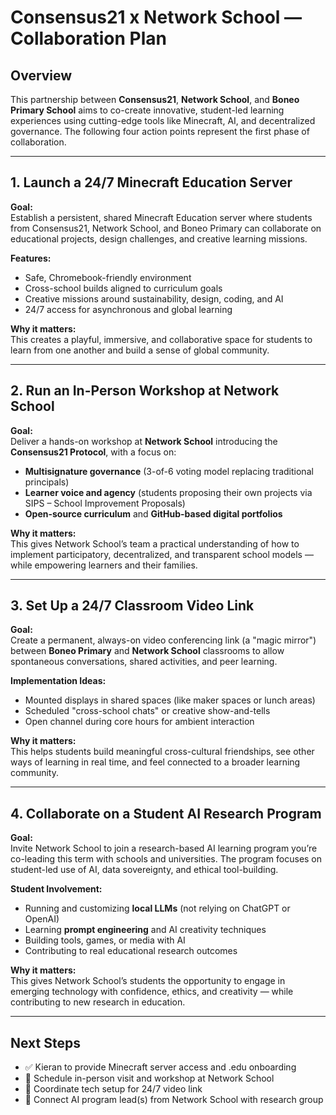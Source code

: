 

# Consensus21 x Network School — Collaboration Plan

## Overview
This partnership between **Consensus21**, **Network School**, and **Boneo Primary School** aims to co-create innovative, student-led learning experiences using cutting-edge tools like Minecraft, AI, and decentralized governance. The following four action points represent the first phase of collaboration.

---

## 1. Launch a 24/7 Minecraft Education Server

**Goal:**  
Establish a persistent, shared Minecraft Education server where students from Consensus21, Network School, and Boneo Primary can collaborate on educational projects, design challenges, and creative learning missions.

**Features:**
- Safe, Chromebook-friendly environment  
- Cross-school builds aligned to curriculum goals  
- Creative missions around sustainability, design, coding, and AI  
- 24/7 access for asynchronous and global learning

**Why it matters:**  
This creates a playful, immersive, and collaborative space for students to learn from one another and build a sense of global community.

---

## 2. Run an In-Person Workshop at Network School

**Goal:**  
Deliver a hands-on workshop at **Network School** introducing the **Consensus21 Protocol**, with a focus on:

- **Multisignature governance** (3-of-6 voting model replacing traditional principals)  
- **Learner voice and agency** (students proposing their own projects via SIPS – School Improvement Proposals)  
- **Open-source curriculum** and **GitHub-based digital portfolios**

**Why it matters:**  
This gives Network School’s team a practical understanding of how to implement participatory, decentralized, and transparent school models — while empowering learners and their families.

---

## 3. Set Up a 24/7 Classroom Video Link

**Goal:**  
Create a permanent, always-on video conferencing link (a "magic mirror") between **Boneo Primary** and **Network School** classrooms to allow spontaneous conversations, shared activities, and peer learning.

**Implementation Ideas:**
- Mounted displays in shared spaces (like maker spaces or lunch areas)  
- Scheduled "cross-school chats" or creative show-and-tells  
- Open channel during core hours for ambient interaction

**Why it matters:**  
This helps students build meaningful cross-cultural friendships, see other ways of learning in real time, and feel connected to a broader learning community.

---

## 4. Collaborate on a Student AI Research Program

**Goal:**  
Invite Network School to join a research-based AI learning program you’re co-leading this term with schools and universities. The program focuses on student-led use of AI, data sovereignty, and ethical tool-building.

**Student Involvement:**
- Running and customizing **local LLMs** (not relying on ChatGPT or OpenAI)  
- Learning **prompt engineering** and AI creativity techniques  
- Building tools, games, or media with AI  
- Contributing to real educational research outcomes

**Why it matters:**  
This gives Network School’s students the opportunity to engage in emerging technology with confidence, ethics, and creativity — while contributing to new research in education.

---

## Next Steps

- ✅ Kieran to provide Minecraft server access and .edu onboarding  
- 📅 Schedule in-person visit and workshop at Network School  
- 🔁 Coordinate tech setup for 24/7 video link  
- 🧠 Connect AI program lead(s) from Network School with research group  

